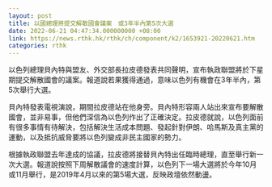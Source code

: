 ```yaml
---
layout: post
title: 以國總理將提交解散國會議案　或3年半內第5次大選
date: 2022-06-21 04:47:34.000000000 +08:00
link: https://news.rthk.hk/rthk/ch/component/k2/1653921-20220621.htm
categories: rthk
---
```


以色列總理貝內特與盟友、外交部長拉皮德發表共同聲明，宣布執政聯盟將於下星期提交解散國會的議案。報道說若果獲得通過，意味以色列有機會在3年半內，第5次舉行大選。

貝內特發表電視演說，期間拉皮德站在他身旁。貝內特形容兩人站出來宣布要解散國會，並非易事，但他們深信為以色列作出了正確決定。拉皮德就說，以色列面前有很多事情有待解決，包括解決生活成本問題、發起針對伊朗、哈馬斯及真主黨的運動，以及抵抗威脅要將以色列變成非民主國家的勢力。

根據執政聯盟去年達成的協議，拉皮德將接替貝內特出任臨時總理，直至舉行新一次大選。報道說按照下周解散議會的速度計算，以色列下一場大選將於今年10月或11月舉行，是2019年4月以來的第5場大選，反映政壇依然動盪。
